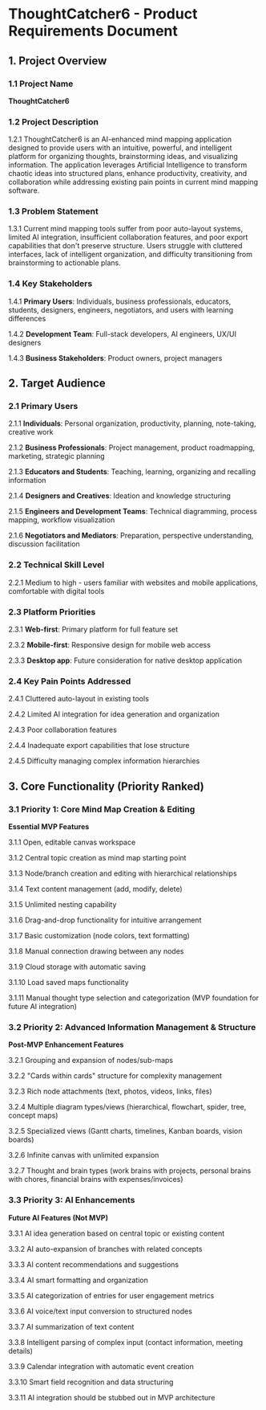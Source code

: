 # ThoughtCatcher6 - Product Requirements Document

## 1. Project Overview

### 1.1 Project Name
**ThoughtCatcher6**

### 1.2 Project Description
1.2.1 ThoughtCatcher6 is an AI-enhanced mind mapping application designed to provide users with an intuitive, powerful, and intelligent platform for organizing thoughts, brainstorming ideas, and visualizing information. The application leverages Artificial Intelligence to transform chaotic ideas into structured plans, enhance productivity, creativity, and collaboration while addressing existing pain points in current mind mapping software.

### 1.3 Problem Statement
1.3.1 Current mind mapping tools suffer from poor auto-layout systems, limited AI integration, insufficient collaboration features, and poor export capabilities that don't preserve structure. Users struggle with cluttered interfaces, lack of intelligent organization, and difficulty transitioning from brainstorming to actionable plans.

### 1.4 Key Stakeholders
1.4.1 **Primary Users**: Individuals, business professionals, educators, students, designers, engineers, negotiators, and users with learning differences

1.4.2 **Development Team**: Full-stack developers, AI engineers, UX/UI designers

1.4.3 **Business Stakeholders**: Product owners, project managers

## 2. Target Audience

### 2.1 Primary Users
2.1.1 **Individuals**: Personal organization, productivity, planning, note-taking, creative work

2.1.2 **Business Professionals**: Project management, product roadmapping, marketing, strategic planning

2.1.3 **Educators and Students**: Teaching, learning, organizing and recalling information

2.1.4 **Designers and Creatives**: Ideation and knowledge structuring

2.1.5 **Engineers and Development Teams**: Technical diagramming, process mapping, workflow visualization

2.1.6 **Negotiators and Mediators**: Preparation, perspective understanding, discussion facilitation

### 2.2 Technical Skill Level
2.2.1 Medium to high - users familiar with websites and mobile applications, comfortable with digital tools

### 2.3 Platform Priorities
2.3.1 **Web-first**: Primary platform for full feature set

2.3.2 **Mobile-first**: Responsive design for mobile web access

2.3.3 **Desktop app**: Future consideration for native desktop application

### 2.4 Key Pain Points Addressed
2.4.1 Cluttered auto-layout in existing tools

2.4.2 Limited AI integration for idea generation and organization

2.4.3 Poor collaboration features

2.4.4 Inadequate export capabilities that lose structure

2.4.5 Difficulty managing complex information hierarchies

## 3. Core Functionality (Priority Ranked)

### 3.1 Priority 1: Core Mind Map Creation & Editing
**Essential MVP Features**

3.1.1 Open, editable canvas workspace

3.1.2 Central topic creation as mind map starting point

3.1.3 Node/branch creation and editing with hierarchical relationships

3.1.4 Text content management (add, modify, delete)

3.1.5 Unlimited nesting capability

3.1.6 Drag-and-drop functionality for intuitive arrangement

3.1.7 Basic customization (node colors, text formatting)

3.1.8 Manual connection drawing between any nodes

3.1.9 Cloud storage with automatic saving

3.1.10 Load saved maps functionality

3.1.11 Manual thought type selection and categorization (MVP foundation for future AI integration)

### 3.2 Priority 2: Advanced Information Management & Structure
**Post-MVP Enhancement Features**

3.2.1 Grouping and expansion of nodes/sub-maps

3.2.2 "Cards within cards" structure for complexity management

3.2.3 Rich node attachments (text, photos, videos, links, files)

3.2.4 Multiple diagram types/views (hierarchical, flowchart, spider, tree, concept maps)

3.2.5 Specialized views (Gantt charts, timelines, Kanban boards, vision boards)

3.2.6 Infinite canvas with unlimited expansion

3.2.7 Thought and brain types (work brains with projects, personal brains with chores, financial brains with expenses/invoices)

### 3.3 Priority 3: AI Enhancements
**Future AI Features (Not MVP)**

3.3.1 AI idea generation based on central topic or existing content

3.3.2 AI auto-expansion of branches with related concepts

3.3.3 AI content recommendations and suggestions

3.3.4 AI smart formatting and organization

3.3.5 AI categorization of entries for user engagement metrics

3.3.6 AI voice/text input conversion to structured nodes

3.3.7 AI summarization of text content

3.3.8 Intelligent parsing of complex input (contact information, meeting details)

3.3.9 Calendar integration with automatic event creation

3.3.10 Smart field recognition and data structuring

3.3.11 AI integration should be stubbed out in MVP architecture